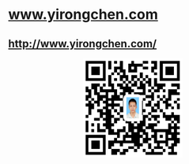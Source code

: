 # www.yirongchen.com
## <http://www.yirongchen.com/>

<p align="center"><img width="40%" src="images/my_website.png" /></p>

